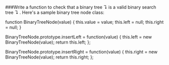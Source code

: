 ###Write a function to check that a binary tree ↴ is a valid binary search tree ↴ .
Here's a sample binary tree node class:

  function BinaryTreeNode(value) {
    this.value = value;
    this.left  = null;
    this.right = null;
}

BinaryTreeNode.prototype.insertLeft = function(value) {
    this.left = new BinaryTreeNode(value);
    return this.left;
};

BinaryTreeNode.prototype.insertRight = function(value) {
    this.right = new BinaryTreeNode(value);
    return this.right;
};